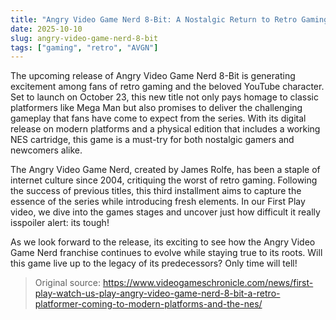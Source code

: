 ```yaml
---
title: "Angry Video Game Nerd 8-Bit: A Nostalgic Return to Retro Gaming"
date: 2025-10-10
slug: angry-video-game-nerd-8-bit
tags: ["gaming", "retro", "AVGN"]
---
```


The upcoming release of Angry Video Game Nerd 8-Bit is generating excitement among fans of retro gaming and the beloved YouTube character. Set to launch on October 23, this new title not only pays homage to classic platformers like Mega Man but also promises to deliver the challenging gameplay that fans have come to expect from the series. With its digital release on modern platforms and a physical edition that includes a working NES cartridge, this game is a must-try for both nostalgic gamers and newcomers alike.

The Angry Video Game Nerd, created by James Rolfe, has been a staple of internet culture since 2004, critiquing the worst of retro gaming. Following the success of previous titles, this third installment aims to capture the essence of the series while introducing fresh elements. In our First Play video, we dive into the games stages and uncover just how difficult it really isspoiler alert: its tough!

As we look forward to the release, its exciting to see how the Angry Video Game Nerd franchise continues to evolve while staying true to its roots. Will this game live up to the legacy of its predecessors? Only time will tell!
> Original source: https://www.videogameschronicle.com/news/first-play-watch-us-play-angry-video-game-nerd-8-bit-a-retro-platformer-coming-to-modern-platforms-and-the-nes/